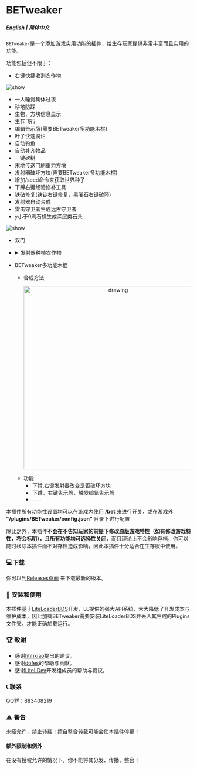 # BETweaker
##### [English](README.md) | 简体中文

`BETweaker`是一个添加游戏实用功能的插件，给生存玩家提供非常丰富而且实用的功能。</br>

功能包括但不限于：
- 右键快捷收割农作物
<img src=".github/cropharvesting.gif" alt="show" />

- 一人睡觉集体过夜
- 耕地防踩
- 生物、方块信息显示
- 生存飞行
- 编辑告示牌(需要BETweaker多功能木棍)
- 叶子快速腐烂
- 自动钓鱼
- 自动补齐物品
- 一键砍树
- 末地传送门刷重力方块
- 发射器破坏方块(需要BETweaker多功能木棍)
- 增加/seed命令来获取世界种子
- 下蹲右键经验修补工具
- 铁砧修复(铁锭右键修复，黑曜石右键破环)
- 发射器自动合成
- 雷击守卫者生成远古守卫者
- y小于0刷石机生成深层类石头

<img src=".github/cuttree.gif" alt="show" />

- 双门
- <details><summary>发射器种植农作物
    </summary>
    我们不想过多的干涉你的生电系统，所以我们精选了些合适发射器放置的方块

        覆盖范围的有：树苗, 作物， 蘑菇， 竹子
        如果你不喜欢或不需要此功能，你随时可以在配置文件中关掉此功能！
    </details>

- BETweaker多功能木棍
  - 合成方法 <p align="center"><img src="https://s1.ax1x.com/2022/05/13/OsPqcF.png" alt="drawing" style="width:500px;"/></p>
  - 功能
    - 下蹲,右键发射器改变是否破环方块
    - 下蹲，右键告示牌，触发编辑告示牌
    - ......


本插件所有功能性设置均可以在游戏内使用 **/bet** 来进行开关，或在游戏外 **"/plugins/BETweaker/config.json"** 目录下进行配置

除此之外，本插件**不会在不告知玩家的前提下修改原版游戏特性（如有修改游戏特性，将会标明），且所有功能均可选择性关闭**，而且理论上不会影响存档，你可以随时移除本插件而不对存档造成影响，因此本插件十分适合在生存服中使用。


### 💻下载

你可以到[Releases页面](https://github.com/dreamguxiang/BETweaker/releases) 来下载最新的版本。

### 🎯 安装和使用

本插件基于[LiteLoaderBDS](https://github.com/LiteLDev/LiteLoaderBDS)开发，LL提供的强大API系统，大大降低了开发成本与维护成本，因此加载BETweaker需要安装LiteLoaderBDS并丢入其生成的Plugins文件夹，才能正确加载运行。

### 🏆 致谢

- 感谢[hhhxiao](https://github.com/hhhxiao)提出的建议。
- 感谢[dofes](https://github.com/dofes)的帮助与贡献。
- 感谢[LiteLDev](https://github.com/LiteLDev)开发组成员的帮助与提议。

### 📞 联系

QQ群：883408219

### ⚠️ 警告

未经允许，禁止转载！擅自整合转载可能会使本插件停更！

#### 额外限制和例外

在没有授权允许的情况下，你不能将其分发、传播、整合！
